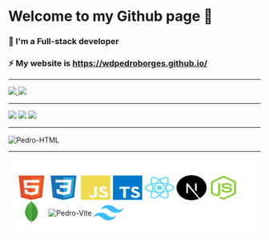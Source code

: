 # Welcome to my Github page 👋
### 🔭 I'm a Full-stack developer
### ⚡ My website is https://wdpedroborges.github.io/

---

<div>
<a href="https://github.com/wdpedroborges">
<img height="180em" src="https://github-readme-stats.vercel.app/api/top-langs/?username=wdpedroborges&layout=compact&langs_count=7&theme=dracula"/>
<img height="180em" src="https://github-readme-stats.vercel.app/api?username=wdpedroborges&show_icons=true&theme=dracula&include_all_commits=true&count_private=true"/>
</div>

---

<div>
<a href="https://instagram.com/pedrossborges" target="_blank"><img src="https://img.shields.io/badge/-Instagram-%23E4405F?style=for-the-badge&logo=instagram&logoColor=white" target="_blank"></a>
<a href = "mailto:tpedroborges@gmail.com"><img src="https://img.shields.io/badge/Gmail-D14836?style=for-the-badge&logo=gmail&logoColor=white" target="_blank"></a>
<a href="https://www.linkedin.com/in/pedroborges11" target="_blank"><img src="https://img.shields.io/badge/-LinkedIn-%230077B5?style=for-the-badge&logo=linkedin&logoColor=white" target="_blank"></a>   
</div>

---

<img align="center" alt="Pedro-HTML" src="https://media.licdn.com/dms/image/D4D16AQGQyinzIIQ8uQ/profile-displaybackgroundimage-shrink_350_1400/0/1683539571816?e=1689206400&v=beta&t=TopZClwqoWfHAoSwp33bSEQ8uPC7neKCv91fjWAJi7A">

---

<div style="display: inline_block; background-color: #fff; padding: 1rem; border-radius: 1rem"><br>
  <img align="center" alt="Pedro-HTML" height="50" width="60" src="https://raw.githubusercontent.com/devicons/devicon/master/icons/html5/html5-original.svg">
  <img align="center" alt="Rafa-CSS" height="50" width="60" src="https://raw.githubusercontent.com/devicons/devicon/master/icons/css3/css3-original.svg">
  <img align="center" alt="Pedro-Js" height="50" width="60" src="https://raw.githubusercontent.com/devicons/devicon/master/icons/javascript/javascript-plain.svg">
  <img align="center" alt="Pedro-Ts" height="50" width="60" src="https://raw.githubusercontent.com/devicons/devicon/master/icons/typescript/typescript-plain.svg">
  <img align="center" alt="Pedro-React" height="50" width="60" src="https://raw.githubusercontent.com/devicons/devicon/master/icons/react/react-original.svg">
  <img align="center" alt="Pedro-NextJS" height="50" width="60" src="https://github.com/devicons/devicon/blob/master/icons/nextjs/nextjs-original.svg">
  <img align="center" alt="Pedro-NodeJS" height="50" width="60" src="https://github.com/devicons/devicon/blob/master/icons/nodejs/nodejs-original.svg">
  <img align="center" alt="Pedro-MongoDB" height="50" width="60" src="https://github.com/devicons/devicon/blob/master/icons/mongodb/mongodb-original.svg">
  <img align="center" alt="Pedro-Vite" height="50" width="60" src="https://vitejs.dev/logo.svg">
  <img align="center" alt="Pedro-Tailwind" height="50" width="60" src="https://github.com/devicons/devicon/blob/master/icons/tailwindcss/tailwindcss-plain.svg">
</div>
